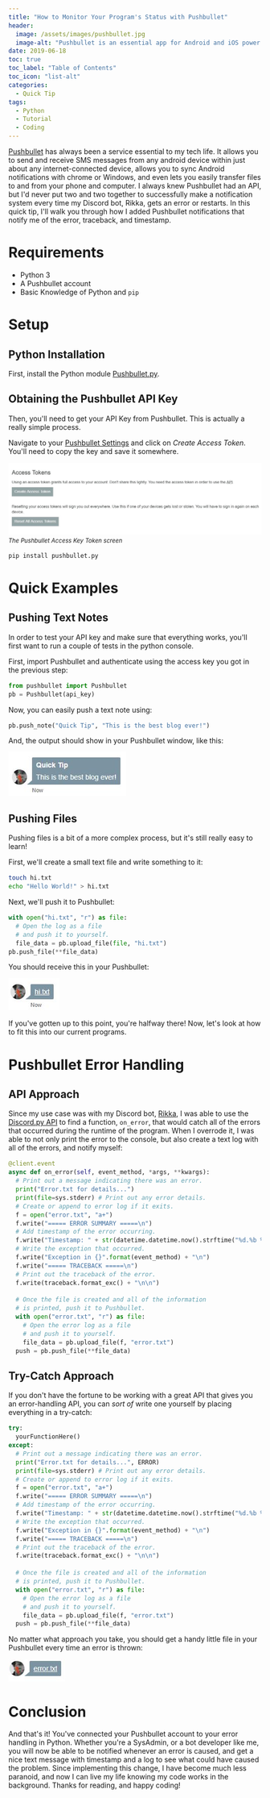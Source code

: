 ```yaml
---
title: "How to Monitor Your Program's Status with Pushbullet"
header:
  image: /assets/images/pushbullet.jpg
  image-alt: "Pushbullet is an essential app for Android and iOS power users."
date: 2019-06-18
toc: true
toc_label: "Table of Contents"
toc_icon: "list-alt"
categories:
  - Quick Tip
tags:
  - Python
  - Tutorial
  - Coding
---
```


[Pushbullet](https://www.pushbullet.com/) has always been a service essential to my tech life. It allows you to send and receive SMS messages from any android device within just about any internet-connected device, allows you to sync Android notifications with chrome or Windows, and even lets you easily transfer files to and from your phone and computer. I always knew Pushbullet had an API, but I'd never put two and two together to successfully make a notification system every time my Discord bot, Rikka, gets an error or restarts. In this quick tip, I'll walk you through how I added Pushbullet notifications that notify me of the error, traceback, and timestamp.

# Requirements

- Python 3
- A Pushbullet account
- Basic Knowledge of Python and `pip`

# Setup

## Python Installation

First, install the Python module [Pushbullet.py](https://github.com/rbrcsk/pushbullet.py).

## Obtaining the Pushbullet API Key

Then, you'll need to get your API Key from Pushbullet. This is actually a really simple process.

Navigate to your [Pushbullet Settings](https://www.pushbullet.com/#settings) and click on _Create Access Token_. You'll need to copy the key and save it somewhere.

![](/assets/images/Pushbullet_Access_Key.JPG)
<i style="font-size:smaller">The Pushbullet Access Key Token screen</i>

```bash
pip install pushbullet.py
```

# Quick Examples

## Pushing Text Notes

In order to test your API key and make sure that everything works, you'll first want to run a couple of tests in the python console.

First, import Pushbullet and authenticate using the access key you got in the previous step:

```python
from pushbullet import Pushbullet
pb = Pushbullet(api_key)
```

Now, you can easily push a text note using:

```python
pb.push_note("Quick Tip", "This is the best blog ever!")
```

And, the output should show in your Pushbullet window, like this:

![](/assets/images/push_example.JPG)

## Pushing Files

Pushing files is a bit of a more complex process, but it's still really easy to learn!

First, we'll create a small text file and write something to it:

```bash
touch hi.txt
echo "Hello World!" > hi.txt
```

Next, we'll push it to Pushbullet:

```python
with open("hi.txt", "r") as file:
  # Open the log as a file
  # and push it to yourself.
  file_data = pb.upload_file(file, "hi.txt")
pb.push_file(**file_data)
```

You should receive this in your Pushbullet:

![](/assets/images/pb_file_test.JPG)

If you've gotten up to this point, you're halfway there! Now, let's look at how to fit this into our current programs.

# Pushbullet Error Handling

## API Approach

Since my use case was with my Discord bot, [Rikka](https://cgsphoto.com/rikka-bot/), I was able to use the [Discord.py API](https://github.com/Rapptz/discord.py) to find a function, `on_error`, that would catch all of the errors that occurred during the runtime of the program. When I overrode it, I was able to not only print the error to the console, but also create a text log with all of the errors, and notify myself:

```python
@client.event
async def on_error(self, event_method, *args, **kwargs):
  # Print out a message indicating there was an error.
  print("Error.txt for details...")
  print(file=sys.stderr) # Print out any error details.
  # Create or append to error log if it exits.
  f = open("error.txt", "a+")
  f.write("===== ERROR SUMMARY =====\n")
  # Add timestamp of the error occurring.
  f.write("Timestamp: " + str(datetime.datetime.now().strftime("%d.%b %Y %H:%M:%S")) + "\n")
  # Write the exception that occurred.
  f.write("Exception in {}".format(event_method) + "\n")
  f.write("===== TRACEBACK =====\n")
  # Print out the traceback of the error.
  f.write(traceback.format_exc() + "\n\n")

  # Once the file is created and all of the information
  # is printed, push it to Pushbullet.
  with open("error.txt", "r") as file:
    # Open the error log as a file
    # and push it to yourself.
    file_data = pb.upload_file(f, "error.txt")
  push = pb.push_file(**file_data)
```

## Try-Catch Approach

If you don't have the fortune to be working with a great API that gives you an error-handling API, you can _sort of_ write one yourself by placing everything in a try-catch:

```python
try:
  yourFunctionHere()
except:
  # Print out a message indicating there was an error.
  print("Error.txt for details...", ERROR)
  print(file=sys.stderr) # Print out any error details.
  # Create or append to error log if it exits.
  f = open("error.txt", "a+")
  f.write("===== ERROR SUMMARY =====\n")
  # Add timestamp of the error occurring.
  f.write("Timestamp: " + str(datetime.datetime.now().strftime("%d.%b %Y %H:%M:%S")) + "\n")
  # Write the exception that occurred.
  f.write("Exception in {}".format(event_method) + "\n")
  f.write("===== TRACEBACK =====\n")
  # Print out the traceback of the error.
  f.write(traceback.format_exc() + "\n\n")

  # Once the file is created and all of the information
  # is printed, push it to Pushbullet.
  with open("error.txt", "r") as file:
    # Open the error log as a file
    # and push it to yourself.
    file_data = pb.upload_file(f, "error.txt")
  push = pb.push_file(**file_data)
```

No matter what approach you take, you should get a handy little file in your Pushbullet every time an error is thrown:

![](/assets/images/push_error.JPG)

# Conclusion
And that's it! You've connected your Pushbullet account to your error handling in Python. Whether you're a SysAdmin, or a bot developer like me, you will now be able to be notified whenever an error is caused, and get a nice text message with timestamp and a log to see what could have caused the problem. Since implementing this change, I have become much less paranoid, and now I can live my life knowing my code works in the background. Thanks for reading, and happy coding!